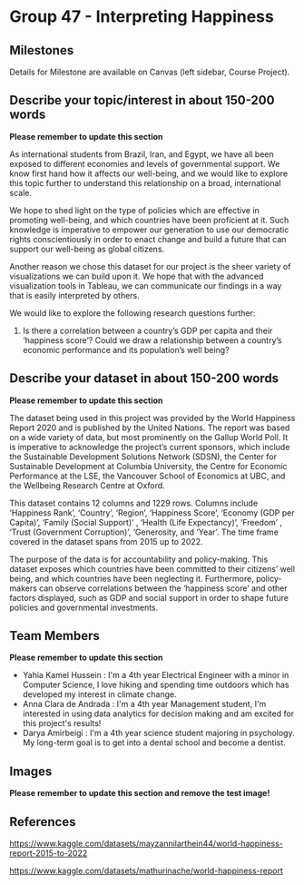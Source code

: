 # Group 47 - Interpreting Happiness 

## Milestones

Details for Milestone are available on Canvas (left sidebar, Course Project).

## Describe your topic/interest in about 150-200 words

**Please remember to update this section**


As international students from Brazil, Iran, and Egypt, we have all been exposed to different economies and levels of governmental support. We know first hand how it affects our well-being, and we would like to explore this topic further to understand this relationship on a broad, international scale. 

We hope to shed light on the type of policies which are effective in promoting well-being, and which countries have been proficient at it. Such knowledge is imperative to empower our generation to use our democratic rights conscientiously in order to enact change and build a future that can support our well-being as global citizens.

Another reason we chose this dataset for our project is the sheer variety of visualizations we can build upon it. We hope that with the advanced visualization tools in Tableau, we can communicate our findings in a way that is easily interpreted by others. 

We would like to explore the following research questions further: 
1) Is there a correlation between a country’s GDP per capita and their ‘happiness score’? Could we draw a relationship between a country’s economic performance and its population’s well being?



## Describe your dataset in about 150-200 words

**Please remember to update this section**

The dataset being used in this project was provided by the World Happiness Report 2020 and is published by the United Nations. The report was based on a wide variety of data, but most prominently on the Gallup World Poll. It is imperative to acknowledge the project’s current sponsors, which include the Sustainable Development Solutions Network (SDSN), the Center for Sustainable Development at Columbia University, the Centre for Economic Performance at the LSE, the Vancouver School of Economics at UBC, and the Wellbeing Research Centre at Oxford. 

This dataset contains 12 columns and 1229 rows. Columns include ‘Happiness Rank’, ‘Country’, ‘Region’, ‘Happiness Score’, ‘Economy (GDP per Capita)’, ‘Family (Social Support)’ , ‘Health (Life Expectancy)’, ‘Freedom’ , ‘Trust (Government Corruption)’, ‘Generosity, and ‘Year’. The time frame covered in the dataset spans from 2015 up to 2022. 

The purpose of the data is for accountability and policy-making. This dataset exposes which countries have been committed to their citizens’ well being, and which countries have been neglecting it. Furthermore, policy-makers can observe correlations between the ‘happiness score’ and other factors displayed, such as GDP and social support in order to shape future policies and governmental investments. 

## Team Members

**Please remember to update this section**

- Yahia Kamel Hussein : I'm a 4th year Electrical Engineer with a minor in Computer Science, I love hiking and spending time outdoors which has developed my interest in climate change.
- Anna Clara de Andrada : I'm a 4th year Management student, I'm interested in using data analytics for decision making and am excited for this project's results! 
- Darya Amirbeigi : I'm a 4th year science student majoring in psychology. My long-term goal is to get into a dental school and become a dentist. 

## Images

**Please remember to update this section and remove the test image!**

## References

https://www.kaggle.com/datasets/mayzannilarthein44/world-happiness-report-2015-to-2022 

https://www.kaggle.com/datasets/mathurinache/world-happiness-report 




